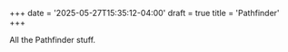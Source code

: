 +++
date = '2025-05-27T15:35:12-04:00'
draft = true
title = 'Pathfinder'
+++

All the Pathfinder stuff.